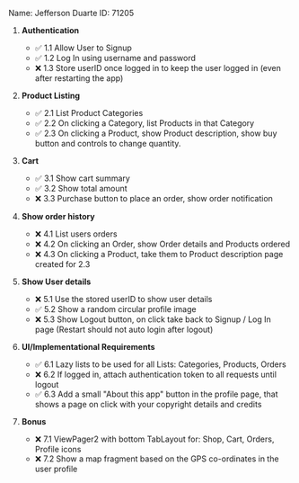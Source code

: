 Name: Jefferson Duarte
ID: 71205

1. **Authentication**
   - ✅ 1.1 Allow User to Signup
   - ✅ 1.2 Log In using username and password
   - ❌ 1.3 Store userID once logged in to keep the user logged in (even after restarting the app)

2. **Product Listing**
   - ✅ 2.1 List Product Categories
   - ✅ 2.2 On clicking a Category, list Products in that Category
   - ✅ 2.3 On clicking a Product, show Product description, show buy button and controls to change quantity.

3. **Cart**
   - ✅ 3.1 Show cart summary
   - ✅ 3.2 Show total amount
   - ❌ 3.3 Purchase button to place an order, show order notification

4. **Show order history**
   - ❌ 4.1 List users orders
   - ❌ 4.2 On clicking an Order, show Order details and Products ordered
   - ❌ 4.3 On clicking a Product, take them to Product description page created for 2.3

5. **Show User details**
   - ❌ 5.1 Use the stored userID to show user details
   - ✅ 5.2 Show a random circular profile image
   - ❌ 5.3 Show Logout button, on click take back to Signup / Log In page (Restart should not auto login after logout)

6. **UI/Implementational Requirements**
   - ✅ 6.1 Lazy lists to be used for all Lists: Categories, Products, Orders
   - ❌ 6.2 If logged in, attach authentication token to all requests until logout
   - ✅ 6.3 Add a small "About this app" button in the profile page, that shows a page on click with your copyright details and credits

7. **Bonus**
   - ❌ 7.1 ViewPager2 with bottom TabLayout for: Shop, Cart, Orders, Profile icons
   - ❌ 7.2 Show a map fragment based on the GPS co-ordinates in the user profile	
